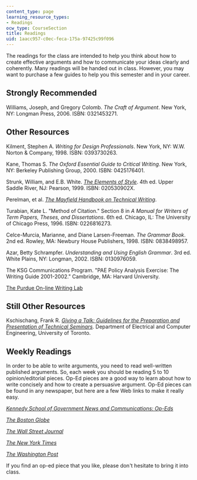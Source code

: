 ```yaml
---
content_type: page
learning_resource_types:
- Readings
ocw_type: CourseSection
title: Readings
uid: 1aacc957-c0ec-feca-175a-97425c99f096
---
```


The readings for the class are intended to help you think about how to create effective arguments and how to communicate your ideas clearly and coherently. Many readings will be handed out in class. However, you may want to purchase a few guides to help you this semester and in your career.

Strongly Recommended
--------------------

Williams, Joseph, and Gregory Colomb. _The Craft of Argument_. New York, NY: Longman Press, 2006. ISBN: 0321453271.

Other Resources
---------------

Kilment, Stephen A. _Writing for Design Professionals_. New York, NY: W.W. Norton & Company, 1998. ISBN: 0393730263.

Kane, Thomas S. _The Oxford Essential Guide to Critical Writing_. New York, NY: Berkeley Publishing Group, 2000. ISBN: 0425176401.

Strunk, William, and E.B. White. [_The Elements of Style_](http://www.bartleby.com/141/). 4th ed. Upper Saddle River, NJ: Pearson, 1999. ISBN: 020530902X.

Perelman, et al. [_The Mayfield Handbook on Technical Writing_](http://web.mit.edu/odsue/wac_engineering/).

Turabian, Kate L. "Method of Citation." Section 8 in _A Manual for Writers of Term Papers, Theses, and Dissertations_. 6th ed. Chicago, IL: The University of Chicago Press, 1996. ISBN: 0226816273.

Celce-Murcia, Marianne, and Diane Larsen-Freeman. _The Grammar Book_. 2nd ed. Rowley, MA: Newbury House Publishers, 1998. ISBN: 0838498957.

Azar, Betty Schrampfer. _Understanding and Using English Grammar_. 3rd ed. White Plains, NY: Longman, 2002. ISBN: 0130976059.

The KSG Communications Program. "PAE Policy Analysis Exercise: The Writing Guide 2001-2002." Cambridge, MA: Harvard University.

[The Purdue On-line Writing Lab](http://owl.english.purdue.edu/handouts/index2.html)

Still Other Resources
---------------------

Kschischang, Frank R. [_Giving a Talk: Guidelines for the Preparation and Presentation of Technical Seminars_](http://www.comm.toronto.edu/~frank/guide/guide0.html#intro). Department of Electrical and Computer Engineering, University of Toronto.

Weekly Readings
---------------

In order to be able to write arguments, you need to read well-written published arguments. So, each week you should be reading 5 to 10 opinion/editorial pieces. Op-Ed pieces are a good way to learn about how to write concisely and how to create a persuasive argument. Op-Ed pieces can be found in any newspaper, but here are a few Web links to make it really easy.

[_Kennedy School of Government News and Communications: Op-Eds_](http://www.hks.harvard.edu/news-events)

[_The Boston Globe_](http://www.boston.com/news/globe/)

[_The Wall Street Journal_](http://online.wsj.com/public/us)

[_The New York Times_](http://www.nytimes.com/)

[_The Washington Post_](http://www.washingtonpost.com/)

If you find an op-ed piece that you like, please don't hesitate to bring it into class.